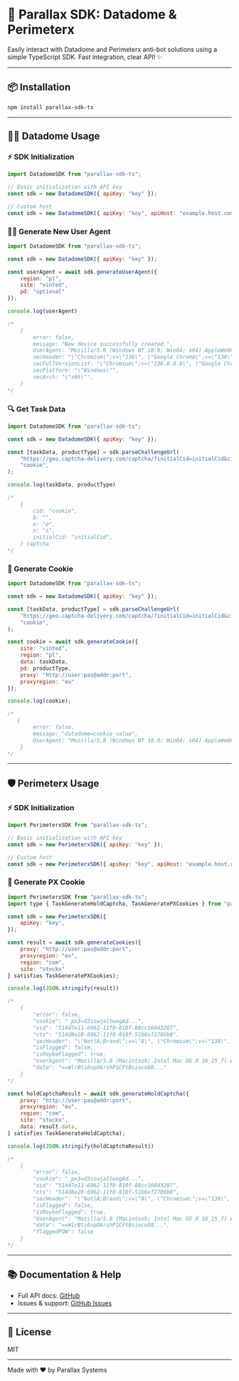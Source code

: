 # 🚀 Parallax SDK: Datadome & Perimeterx

Easily interact with Datadome and Perimeterx anti-bot solutions using a simple TypeScript SDK. Fast integration, clear API! ✨

---

## 📦 Installation

```bash
npm install parallax-sdk-ts
```

---

## 🧑‍💻 Datadome Usage

### ⚡ SDK Initialization

```javascript
import DatadomeSDK from "parallax-sdk-ts";

// Basic initialization with API key
const sdk = new DatadomeSDK({ apiKey: "key" });

// Custom host
const sdk = new DatadomeSDK({ apiKey: "key", apiHost: "example.host.com" });
```

### 🕵️‍♂️ Generate New User Agent

```javascript
import DatadomeSDK from "parallax-sdk-ts";

const sdk = new DatadomeSDK({ apiKey: "key" });

const userAgent = await sdk.generateUserAgent({
    region: "pl",
    site: "vinted",
    pd: "optional"
});

console.log(userAgent)

/*
    {
        error: false,
        message: "New device successfully created.",
        UserAgent: "Mozilla/5.0 (Windows NT 10.0; Win64; x64) AppleWebKit/537.36 (KHTML, like Gecko) Chrome/136.0.0.0 Safari/537.36",
        secHeader: "\"Chromium\";v=\"136\", \"Google Chrome\";v=\"136\", \"Not.A/Brand\";v=\"99\"",
        secFullVersionList: "\"Chromium\";v=\"136.0.0.0\", \"Google Chrome\";v=\"136.0.0.0\", \"Not.A/Brand\";v=\"99.0.0.0\"",
        secPlatform: "\"Windows\"",
        secArch: "\"x86\"",
    }
*/
```

### 🔍 Get Task Data

```javascript
import DatadomeSDK from "parallax-sdk-ts";

const sdk = new DatadomeSDK({ apiKey: "key" });

const [taskData, productType] = sdk.parseChallengeUrl(
    "https://geo.captcha-delivery.com/captcha/?initialCid=initialCid&cid=cid&referer=referer&hash=hash&t=t&s=s&e=e",
    "cookie",
);

console.log(taskData, productType)

/*
    {
        cid: "cookie",
        b: "",
        e: "e",
        s: "s",
        initialCid: "initialCid",
    } captcha
*/
```

### 🍪 Generate Cookie

```javascript
import DatadomeSDK from "parallax-sdk-ts";

const sdk = new DatadomeSDK({ apiKey: "key" });

const [taskData, productType] = sdk.parseChallengeUrl(
    "https://geo.captcha-delivery.com/captcha/?initialCid=initialCid&cid=cid&referer=referer&hash=hash&t=t&s=s&e=e",
    "cookie",
);

const cookie = await sdk.generateCookie({
    site: "vinted",
    region: "pl",
    data: taskData,
    pd: productType,
    proxy: "http://user:pas@addr:port",
    proxyregion: "eu"
});

console.log(cookie);

/*
   {
        error: false,
        message: "datadome=cookie_value",
        UserAgent: "Mozilla/5.0 (Windows NT 10.0; Win64; x64) AppleWebKit/537.36 (KHTML, like Gecko) Chrome/136.0.0.0 Safari/537.36",
    }
*/
```

---

## 🛡️ Perimeterx Usage

### ⚡ SDK Initialization

```javascript
import PerimeterxSDK from "parallax-sdk-ts";

// Basic initialization with API key
const sdk = new PerimeterxSDK({ apiKey: "key" });

// Custom host
const sdk = new PerimeterxSDK({ apiKey: "key", apiHost: "example.host.com" });
```

### 🍪 Generate PX Cookie

```javascript
import PerimeterxSDK from "parallax-sdk-ts";
import type { TaskGenerateHoldCaptcha, TaskGeneratePXCookies } from "parallax-sdk-ts";

const sdk = new PerimeterxSDK({
    apiKey: "key",
});

const result = await sdk.generateCookies({
    proxy: "http://user:pas@addr:port",
    proxyregion: "eu",
    region: "com",
    site: "stockx"
} satisfies TaskGeneratePXCookies);

console.log(JSON.stringify(result))

/*
    {
        "error": false,
        "cookie": "_px3=d3sswjaltwxgAd...",
        "vid": "514d7e11-6962-11f0-810f-88cc16043287",
        "cts": "514d8e28-6962-11f0-810f-51b6xf2786b0",
        "secHeader": "\"Not)A;Brand\";v=\"8\", \"Chromium\";v=\"138\", \"Google Chrome\";v=\"138\"",
        "isFlagged": false,
        "isMaybeFlagged": true,
        "UserAgent": "Mozilla/5.0 (Macintosh; Intel Mac OS X 10_15_7) AppleWebKit/537.36 (KHTML, like Gecko) Chrome/138.0.0.0 Safari/537.36",
        "data": "==WlrBti6vpO6rshP1CFtBsiocoO8..."
    }
*/

const holdCaptchaResult = await sdk.generateHoldCaptcha({
    proxy: "http://user:pas@addr:port",
    proxyregion: "eu",
    region: "com",
    site: "stockx",
    data: result.data,
} satisfies TaskGenerateHoldCaptcha);

console.log(JSON.stringify(holdCaptchaResult))

/*
    {
        "error": false,
        "cookie": "_px3=d3sswjaltwxgAd...",
        "vid": "514d7e11-6962-11f0-810f-88cc16043287",
        "cts": "514d8e28-6962-11f0-810f-51b6xf2786b0",
        "secHeader": "\"Not)A;Brand\";v=\"8\", \"Chromium\";v=\"138\", \"Google Chrome\";v=\"138\"",
        "isFlagged": false,
        "isMaybeFlagged": true,
        "UserAgent": "Mozilla/5.0 (Macintosh; Intel Mac OS X 10_15_7) AppleWebKit/537.36 (KHTML, like Gecko) Chrome/138.0.0.0 Safari/537.36",
        "data": "==WlrBti6vpO6rshP1CFtBsiocoO8...", 
        "flaggedPOW": false 
    }
*/
```

---

## 📚 Documentation & Help

- Full API docs: [GitHub](https://github.com/parallaxsystems/parallax-sdk-ts)
- Issues & support: [GitHub Issues](https://github.com/parallaxsystems/parallax-sdk-ts/issues)

---

## 📝 License

MIT

---

Made with ❤️ by Parallax Systems

